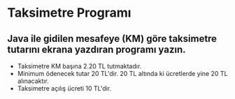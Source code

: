 # Taksimetre Programı
Java ile gidilen mesafeye (KM) göre taksimetre tutarını ekrana yazdıran programı yazın.
---
- Taksimetre KM başına 2.20 TL tutmaktadır.
- Minimum ödenecek tutar 20 TL'dir. 20 TL altında ki ücretlerde yine 20 TL alınacaktır.
- Taksimetre açılış ücreti 10 TL'dir.
